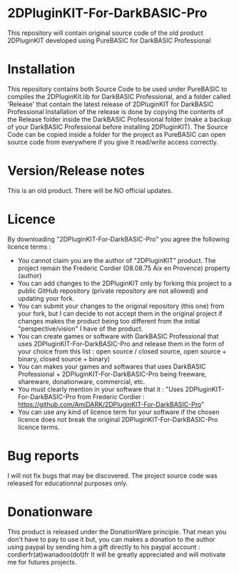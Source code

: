 # 2DPluginKIT-For-DarkBASIC-Pro
This repository will contain original source code of the old product 2DPluginKIT developed using PureBASIC for DarkBASIC Professional

# Installation 
This repository contains both Source Code to be used under PureBASIC to compiles the 2DPluginKit.lib for DarkBASIC Professional, and a folder called 'Release' that contain the latest release of 2DPluginKIT for DarkBASIC Professional
Installation of the release is done by copying the contents of the Release folder inside the DarkBASIC Professional folder (make a backup of your DarkBASIC Professional before installing 2DPluginKIT).
The Source Code can be copied inside a folder for the project as PureBASIC can open source code from everywhere if you give it read/write access correctly.

# Version/Release notes
This is an old product. There will be NO official updates.

# Licence
By downloading "2DPluginKIT-For-DarkBASIC-Pro" you agree the following licence terms :
- You cannot claim you are the author of "2DPluginKIT" product. The project remain the Frederic Cordier (08.08.75 Aix en Provence) property (author)
- You can add changes to the 2DPluginKIT only by forking this project to a public GitHub repository (private repository are not allowed) and updating your fork.
- You can submit your changes to the original repository (this one) from your fork, but I can decide to not accept them in the original project if changes makes the product being too different from the initial "perspective/vision" I have of the product.
- You can create games or software with DarkBASIC Professional that uses 2DPluginKIT-For-DarkBASIC-Pro and release them in the form of your choice from this list : open source / closed source, open source + binary, closed source + binary)
- You can makes your games and softwares that uses DarkBASIC Professional + 2DPluginKIT-For-DarkBASIC-Pro being freeware, shareware, donationware, commercial, etc.
- You must clearly mention in your software that it : "Uses 2DPluginKIT-For-DarkBASIC-Pro from Frederic Cordier : https://github.com/AmiDARK/2DPluginKIT-For-DarkBASIC-Pro"
- You can use any kind of licence term for your software if the chosen licence does not break the original 2DPluginKIT-For-DarkBASIC-Pro licence terms.

# Bug reports
I will not fix bugs that may be discovered. The project source code was released for educationnal purposes only.

# Donationware
This product is released under the DonationWare principle.
That mean you don't have to pay to use it but, you can makes a donation to the author using paypal by sending him a gift directly to his paypal account : cordierfr(at)wanadoo(dot)fr
It will be greatly appreciated and will motivate me for futures projects.
